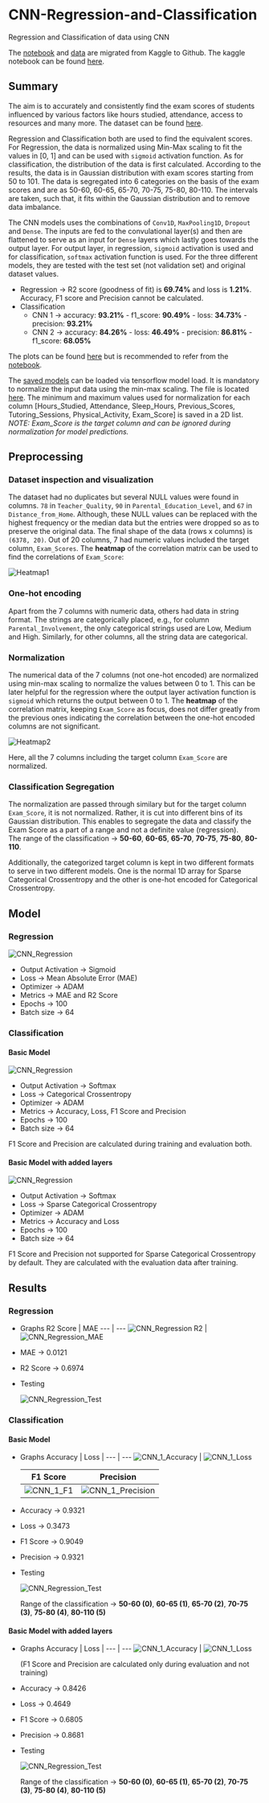 # CNN-Regression-and-Classification
Regression and Classification of data using CNN

The [notebook](cnn-regression-and-classification.ipynb) and [data](results) are migrated from Kaggle to Github. The kaggle notebook can be found [here](https://www.kaggle.com/code/samyak03/cnn-regression-and-classification).

## Summary
The aim is to accurately and consistently find the exam scores of students influenced by various factors like hours studied, attendance, access to resources and many more. The dataset can be found [here](https://www.kaggle.com/datasets/lainguyn123/student-performance-factors).

Regression and Classification both are used to find the equivalent scores. For Regression, the data is normalized using Min-Max scaling to fit the values in [0, 1] and can be used with `sigmoid` activation function. As for classification, the distribution of the data is first calculated. According to the results, the data is in Gaussian distribution with exam scores starting from 50 to 101. The data is segregated into 6 categories on the basis of the exam scores and are as 50-60, 60-65, 65-70, 70-75, 75-80, 80-110. The intervals are taken, such that, it fits within the Gaussian distribution and to remove data imbalance.

The CNN models uses the combinations of `Conv1D`, `MaxPooling1D`, `Dropout` and `Dense`. The inputs are fed to the convulational layer(s) and then are flattened to serve as an input for `Dense` layers which lastly goes towards the output layer. For output layer, in regression, `sigmoid` activation is used and for classification, `softmax` activation function is used. For the three different models, they are tested with the test set (not validation set) and original dataset values.

- Regression -> R2 score (goodness of fit) is **69.74%** and loss is **1.21%**. Accuracy, F1 score and Precision cannot be calculated.
- Classification
  - CNN 1 -> accuracy: **93.21%** - f1_score: **90.49%** - loss: **34.73%** - precision: **93.21%**
  - CNN 2 -> accuracy: **84.26%** - loss: **46.49%** - precision: **86.81%** - f1_score: **68.05%**

The plots can be found [here](results/__results___files) but is recommended to refer from the [notebook](cnn-regression-and-classification.ipynb).

The [saved models](results/Model_Data) can be loaded via tensorflow model load. It is mandatory to normalize the input data using the min-max scaling. The file is located [here](results/minmax.pkl). The minimum and maximum values used for normalization for each column [Hours_Studied, Attendance, Sleep_Hours, Previous_Scores, Tutoring_Sessions, Physical_Activity, Exam_Score] is saved in a 2D list.\
*NOTE: Exam_Score is the target column and can be ignored during normalization for model predictions.*

## Preprocessing
### Dataset inspection and visualization
The dataset had no duplicates but several NULL values were found in columns. `78` in `Teacher_Quality`, `90` in `Parental_Education_Level`, and `67` in `Distance_from_Home`. Although, these NULL values can be replaced with the highest frequency or the median data but the entries were dropped so as to preserve the original data. The final shape of the data (rows x columns) is `(6378, 20)`. Out of 20 columns, 7 had numeric values included the target column, `Exam_Scores`. The **heatmap** of the correlation matrix can be used to find the correlations of `Exam_Score`:

![Heatmap1](results/__results___files/__results___11_1.png)

### One-hot encoding
Apart from the 7 columns with numeric data, others had data in string format. The strings are categorically placed, e.g., for column `Parental_Involvement`, the only categorical strings used are Low, Medium and High. Similarly, for other columns, all the string data are categorical.

### Normalization
The numerical data of the 7 columns (not one-hot encoded) are normalized using min-max scaling to normalize the values between 0 to 1. This can be later helpful for the regression where the output layer activation function is `sigmoid` which returns the output between 0 to 1. The **heatmap** of the correlation matrix, keeping `Exam_Score` as focus, does not differ greatly from the previous ones indicating the correlation between the one-hot encoded columns are not significant.

![Heatmap2](results/__results___files/__results___16_1.png)

Here, all the 7 columns including the target column `Exam_Score` are normalized.

### Classification Segregation
The normalization are passed through similary but for the target column `Exam_Score`, it is not normalized. Rather, it is cut into different bins of its Gaussian distribution. This enables to segregate the data and classify the Exam Score as a part of a range and not a definite value (regression).\
The range of the classification -> **50-60**, **60-65**, **65-70**, **70-75**, **75-80**, **80-110**.

Additionally, the categorized target column is kept in two different formats to serve in two different models. One is the normal 1D array for Sparse Categorical Crossentropy and the other is one-hot encoded for Categorical Crossentropy.

## Model
### Regression
![CNN_Regression](results/__results___files/CNN-Regression.png)

- Output Activation -> Sigmoid
- Loss -> Mean Absolute Error (MAE)
- Optimizer -> ADAM
- Metrics -> MAE and R2 Score
- Epochs -> 100
- Batch size -> 64

### Classification
#### Basic Model
![CNN_Regression](results/__results___files/CNN-1.png)

- Output Activation -> Softmax
- Loss -> Categorical Crossentropy
- Optimizer -> ADAM
- Metrics -> Accuracy, Loss, F1 Score and Precision
- Epochs -> 100
- Batch size -> 64

F1 Score and Precision are calculated during training and evaluation both.
  
#### Basic Model with added layers
![CNN_Regression](results/__results___files/CNN-2.png)

- Output Activation -> Softmax
- Loss -> Sparse Categorical Crossentropy
- Optimizer -> ADAM
- Metrics -> Accuracy and Loss
- Epochs -> 100
- Batch size -> 64

F1 Score and Precision not supported for Sparse Categorical Crossentropy by default. They are calculated with the evaluation data after training.

## Results
### Regression
- Graphs
  R2 Score | MAE
  --- | ---
  ![CNN_Regression R2](results/__results___files/__results___62_0.png) | ![CNN_Regression_MAE](results/__results___files/__results___63_0.png)

- MAE -> 0.0121
- R2 Score -> 0.6974
- Testing
  
  ![CNN_Regression_Test](results/__results___files/CNN-Regression-Test.png)

### Classification
#### Basic Model
- Graphs
  Accuracy | Loss |
  --- | ---
  ![CNN_1_Accuracy](results/__results___files/__results___76_0.png) | ![CNN_1_Loss](results/__results___files/__results___77_0.png)

  F1 Score | Precision |
  --- | ---
  ![CNN_1_F1](results/__results___files/__results___78_0.png) | ![CNN_1_Precision](results/__results___files/__results___79_0.png)

- Accuracy -> 0.9321
- Loss -> 0.3473
- F1 Score -> 0.9049
- Precision -> 0.9321
- Testing
  
  ![CNN_Regression_Test](results/__results___files/CNN-1-Test.png)

  Range of the classification -> **50-60 (0)**, **60-65 (1)**, **65-70 (2)**, **70-75 (3)**, **75-80 (4)**, **80-110 (5)**

#### Basic Model with added layers
- Graphs
  Accuracy | Loss |
  --- | ---
  ![CNN_1_Accuracy](results/__results___files/__results___92_0.png) | ![CNN_1_Loss](results/__results___files/__results___93_0.png)

  (F1 Score and Precision are calculated only during evaluation and not training)

- Accuracy -> 0.8426
- Loss -> 0.4649
- F1 Score -> 0.6805
- Precision -> 0.8681
- Testing
  
  ![CNN_Regression_Test](results/__results___files/CNN-2-Test.png)

  Range of the classification -> **50-60 (0)**, **60-65 (1)**, **65-70 (2)**, **70-75 (3)**, **75-80 (4)**, **80-110 (5)**

